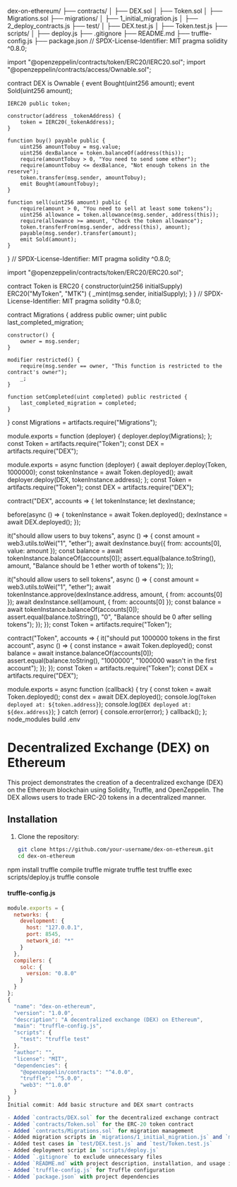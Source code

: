 dex-on-ethereum/
├── contracts/
│   ├── DEX.sol
│   ├── Token.sol
│   ├── Migrations.sol
├── migrations/
│   ├── 1_initial_migration.js
│   ├── 2_deploy_contracts.js
├── test/
│   ├── DEX.test.js
│   ├── Token.test.js
├── scripts/
│   ├── deploy.js
├── .gitignore
├── README.md
├── truffle-config.js
├── package.json
// SPDX-License-Identifier: MIT
pragma solidity ^0.8.0;

import "@openzeppelin/contracts/token/ERC20/IERC20.sol";
import "@openzeppelin/contracts/access/Ownable.sol";

contract DEX is Ownable {
    event Bought(uint256 amount);
    event Sold(uint256 amount);

    IERC20 public token;

    constructor(address _tokenAddress) {
        token = IERC20(_tokenAddress);
    }

    function buy() payable public {
        uint256 amountTobuy = msg.value;
        uint256 dexBalance = token.balanceOf(address(this));
        require(amountTobuy > 0, "You need to send some ether");
        require(amountTobuy <= dexBalance, "Not enough tokens in the reserve");
        token.transfer(msg.sender, amountTobuy);
        emit Bought(amountTobuy);
    }

    function sell(uint256 amount) public {
        require(amount > 0, "You need to sell at least some tokens");
        uint256 allowance = token.allowance(msg.sender, address(this));
        require(allowance >= amount, "Check the token allowance");
        token.transferFrom(msg.sender, address(this), amount);
        payable(msg.sender).transfer(amount);
        emit Sold(amount);
    }
}
// SPDX-License-Identifier: MIT
pragma solidity ^0.8.0;

import "@openzeppelin/contracts/token/ERC20/ERC20.sol";

contract Token is ERC20 {
    constructor(uint256 initialSupply) ERC20("MyToken", "MTK") {
        _mint(msg.sender, initialSupply);
    }
}
// SPDX-License-Identifier: MIT
pragma solidity ^0.8.0;

contract Migrations {
    address public owner;
    uint public last_completed_migration;

    constructor() {
        owner = msg.sender;
    }

    modifier restricted() {
        require(msg.sender == owner, "This function is restricted to the contract's owner");
        _;
    }

    function setCompleted(uint completed) public restricted {
        last_completed_migration = completed;
    }
}
const Migrations = artifacts.require("Migrations");

module.exports = function (deployer) {
  deployer.deploy(Migrations);
};
const Token = artifacts.require("Token");
const DEX = artifacts.require("DEX");

module.exports = async function (deployer) {
  await deployer.deploy(Token, 1000000);
  const tokenInstance = await Token.deployed();
  await deployer.deploy(DEX, tokenInstance.address);
};
const Token = artifacts.require("Token");
const DEX = artifacts.require("DEX");

contract("DEX", accounts => {
  let tokenInstance;
  let dexInstance;

  before(async () => {
    tokenInstance = await Token.deployed();
    dexInstance = await DEX.deployed();
  });

  it("should allow users to buy tokens", async () => {
    const amount = web3.utils.toWei("1", "ether");
    await dexInstance.buy({ from: accounts[0], value: amount });
    const balance = await tokenInstance.balanceOf(accounts[0]);
    assert.equal(balance.toString(), amount, "Balance should be 1 ether worth of tokens");
  });

  it("should allow users to sell tokens", async () => {
    const amount = web3.utils.toWei("1", "ether");
    await tokenInstance.approve(dexInstance.address, amount, { from: accounts[0] });
    await dexInstance.sell(amount, { from: accounts[0] });
    const balance = await tokenInstance.balanceOf(accounts[0]);
    assert.equal(balance.toString(), "0", "Balance should be 0 after selling tokens");
  });
});
const Token = artifacts.require("Token");

contract("Token", accounts => {
  it("should put 1000000 tokens in the first account", async () => {
    const instance = await Token.deployed();
    const balance = await instance.balanceOf(accounts[0]);
    assert.equal(balance.toString(), "1000000", "1000000 wasn't in the first account");
  });
});
const Token = artifacts.require("Token");
const DEX = artifacts.require("DEX");

module.exports = async function (callback) {
  try {
    const token = await Token.deployed();
    const dex = await DEX.deployed();
    console.log(`Token deployed at: ${token.address}`);
    console.log(`DEX deployed at: ${dex.address}`);
  } catch (error) {
    console.error(error);
  }
  callback();
};
node_modules
build
.env
# Decentralized Exchange (DEX) on Ethereum

This project demonstrates the creation of a decentralized exchange (DEX) on the Ethereum blockchain using Solidity, Truffle, and OpenZeppelin. The DEX allows users to trade ERC-20 tokens in a decentralized manner.

## Installation

1. Clone the repository:
   ```bash
   git clone https://github.com/your-username/dex-on-ethereum.git
   cd dex-on-ethereum
npm install
truffle compile
truffle migrate
truffle test
truffle exec scripts/deploy.js
truffle console

#### truffle-config.js
```javascript
module.exports = {
  networks: {
    development: {
      host: "127.0.0.1",
      port: 8545,
      network_id: "*"
    }
  },
  compilers: {
    solc: {
      version: "0.8.0"
    }
  }
};
{
  "name": "dex-on-ethereum",
  "version": "1.0.0",
  "description": "A decentralized exchange (DEX) on Ethereum",
  "main": "truffle-config.js",
  "scripts": {
    "test": "truffle test"
  },
  "author": "",
  "license": "MIT",
  "dependencies": {
    "@openzeppelin/contracts": "^4.0.0",
    "truffle": "^5.0.0",
    "web3": "^1.0.0"
  }
}
Initial commit: Add basic structure and DEX smart contracts

- Added `contracts/DEX.sol` for the decentralized exchange contract
- Added `contracts/Token.sol` for the ERC-20 token contract
- Added `contracts/Migrations.sol` for migration management
- Added migration scripts in `migrations/1_initial_migration.js` and `migrations/2_deploy_contracts.js`
- Added test cases in `test/DEX.test.js` and `test/Token.test.js`
- Added deployment script in `scripts/deploy.js`
- Added `.gitignore` to exclude unnecessary files
- Added `README.md` with project description, installation, and usage instructions
- Added `truffle-config.js` for Truffle configuration
- Added `package.json` with project dependencies
